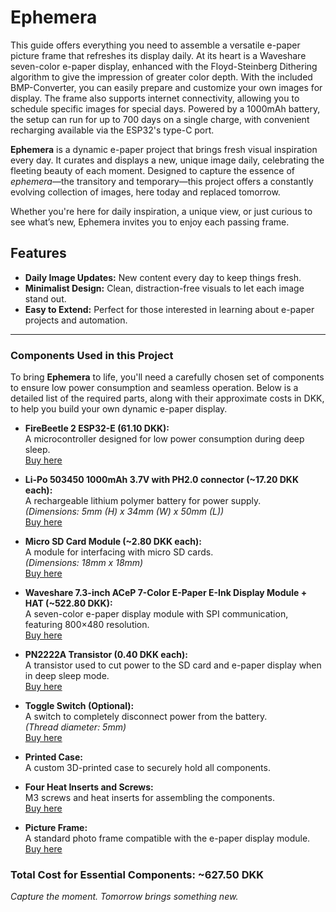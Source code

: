 # Ephemera

This guide offers everything you need to assemble a versatile e-paper picture frame that refreshes its display daily. At its heart is a Waveshare seven-color e-paper display, enhanced with the Floyd-Steinberg Dithering algorithm to give the impression of greater color depth. With the included BMP-Converter, you can easily prepare and customize your own images for display. The frame also supports internet connectivity, allowing you to schedule specific images for special days. Powered by a 1000mAh battery, the setup can run for up to 700 days on a single charge, with convenient recharging available via the ESP32's type-C port.


**Ephemera** is a dynamic e-paper project that brings fresh visual inspiration every day. It curates and displays a new, unique image daily, celebrating the fleeting beauty of each moment. Designed to capture the essence of *ephemera*—the transitory and temporary—this project offers a constantly evolving collection of images, here today and replaced tomorrow.

Whether you're here for daily inspiration, a unique view, or just curious to see what’s new, Ephemera invites you to enjoy each passing frame.

## Features
- **Daily Image Updates:** New content every day to keep things fresh.
- **Minimalist Design:** Clean, distraction-free visuals to let each image stand out.
- **Easy to Extend:** Perfect for those interested in learning about e-paper projects and automation.

---



### Components Used in this Project
To bring **Ephemera** to life, you'll need a carefully chosen set of components to ensure low power consumption and seamless operation. Below is a detailed list of the required parts, along with their approximate costs in DKK, to help you build your own dynamic e-paper display.

- **FireBeetle 2 ESP32-E (61.10 DKK):**  
  A microcontroller designed for low power consumption during deep sleep.  
  [Buy here](https://yourlink.com)

- **Li-Po 503450 1000mAh 3.7V with PH2.0 connector (~17.20 DKK each):**  
  A rechargeable lithium polymer battery for power supply.  
  *(Dimensions: 5mm (H) x 34mm (W) x 50mm (L))*  
  [Buy here](https://yourlink.com)

- **Micro SD Card Module (~2.80 DKK each):**  
  A module for interfacing with micro SD cards.  
  *(Dimensions: 18mm x 18mm)*  
  [Buy here](https://yourlink.com)

- **Waveshare 7.3-inch ACeP 7-Color E-Paper E-Ink Display Module + HAT (~522.80 DKK):**  
  A seven-color e-paper display module with SPI communication, featuring 800×480 resolution.  
  [Buy here](https://yourlink.com)

- **PN2222A Transistor (0.40 DKK each):**  
  A transistor used to cut power to the SD card and e-paper display when in deep sleep mode.  
  [Buy here](https://yourlink.com)

- **Toggle Switch (Optional):**  
  A switch to completely disconnect power from the battery.  
  *(Thread diameter: 5mm)*  
  [Buy here](https://yourlink.com)

- **Printed Case:**  
  A custom 3D-printed case to securely hold all components.

- **Four Heat Inserts and Screws:**  
  M3 screws and heat inserts for assembling the components.  
  [Buy here](https://yourlink.com)

- **Picture Frame:**  
  A standard photo frame compatible with the e-paper display module.  
  [Buy here](https://yourlink.com)

### Total Cost for Essential Components: ~627.50 DKK




*Capture the moment. Tomorrow brings something new.*


